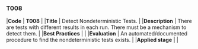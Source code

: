 ### T008

|**Code**           | **T008** |
|**Title**          | Detect Nondeterministic Tests. |
|**Description**    | There are tests with different results in each run. There must be a mechanism to detect them. |
|**Best Practices** | |
|**Evaluation**     | An automated/documented procedure to find the nondeterministic tests exists. |
|**Applied stage**  | |

